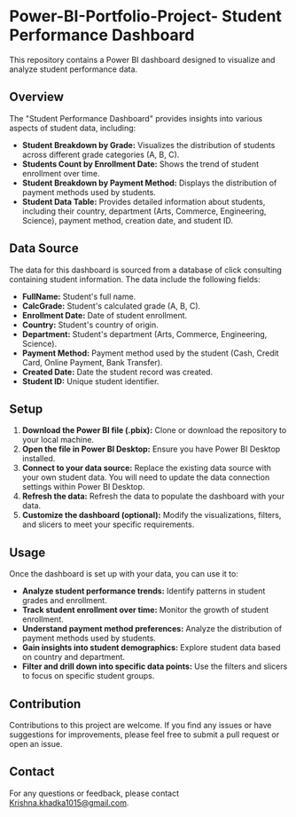 # Power-BI-Portfolio-Project- Student Performance Dashboard

This repository contains a Power BI dashboard designed to visualize and analyze student performance data.

## Overview

The "Student Performance Dashboard" provides insights into various aspects of student data, including:

* **Student Breakdown by Grade:** Visualizes the distribution of students across different grade categories (A, B, C).
* **Students Count by Enrollment Date:** Shows the trend of student enrollment over time.
* **Student Breakdown by Payment Method:** Displays the distribution of payment methods used by students.
* **Student Data Table:** Provides detailed information about students, including their country, department (Arts, Commerce, Engineering, Science), payment method, creation date, and student ID.

## Data Source

The data for this dashboard is sourced from a database of click consulting containing student information. The data include the following fields:

* **FullName:** Student's full name.
* **CalcGrade:** Student's calculated grade (A, B, C).
* **Enrollment Date:** Date of student enrollment.
* **Country:** Student's country of origin.
* **Department:** Student's department (Arts, Commerce, Engineering, Science).
* **Payment Method:** Payment method used by the student (Cash, Credit Card, Online Payment, Bank Transfer).
* **Created Date:** Date the student record was created.
* **Student ID:** Unique student identifier.

## Setup

1.  **Download the Power BI file (.pbix):** Clone or download the repository to your local machine.
2.  **Open the file in Power BI Desktop:** Ensure you have Power BI Desktop installed.
3.  **Connect to your data source:** Replace the existing data source with your own student data. You will need to update the data connection settings within Power BI Desktop.
4.  **Refresh the data:** Refresh the data to populate the dashboard with your data.
5.  **Customize the dashboard (optional):** Modify the visualizations, filters, and slicers to meet your specific requirements.

## Usage

Once the dashboard is set up with your data, you can use it to:

* **Analyze student performance trends:** Identify patterns in student grades and enrollment.
* **Track student enrollment over time:** Monitor the growth of student enrollment.
* **Understand payment method preferences:** Analyze the distribution of payment methods used by students.
* **Gain insights into student demographics:** Explore student data based on country and department.
* **Filter and drill down into specific data points:** Use the filters and slicers to focus on specific student groups.

## Contribution

Contributions to this project are welcome. If you find any issues or have suggestions for improvements, please feel free to submit a pull request or open an issue.

## Contact

For any questions or feedback, please contact Krishna.khadka1015@gmail.com.
